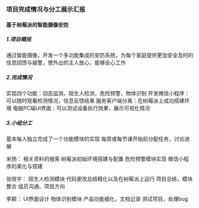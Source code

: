 ### 项目完成情况与分工展示汇报
#### 基于树莓派的智能摄像安防
##### 1.项目概括
通过智能摄像，开发一个多功能集成的安防系统，为每个家庭提供更加安全及时的信息回馈与报警，使外出的主人放心，能够全心工作
##### 2.完成情况
实现四个功能：动态监测，陌生人检测，危险预警，物体识别
开发微信小程序：可以随时观看检测情况，信息反馈结果
服务客户端分离：在树莓派上成功搭建环境
电脑PC端UI界面：可以测试设备执行效果，展示可视化情况
##### 3.小组分工

基本每人独立完成了一个功能模块的实现
每周或每节课开始前分配任务，讨论进展

米扬：
相关资料的搜索
树莓派初始环境搭建与配置
危险预警模块实现
微信小程序的美化与搭建

张晓宇：
陌生人检测模块
代码更改总结精化以及在树莓派上运行
项目总结，模块整合
组员沟通、项目方向

李颖：
UI界面设计
物体识别模块
产品功能细化，文档记录
测试项目，处理bug

